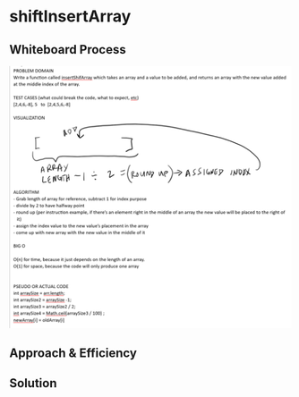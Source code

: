 # shiftInsertArray
<!-- Description of the challenge -->

## Whiteboard Process
![whiteboard2](img/whiteboard2.png)

## Approach & Efficiency
<!-- What approach did you take? Why? What is the Big O space/time for this approach? -->

## Solution
<!-- Show how to run your code, and examples of it in action -->

